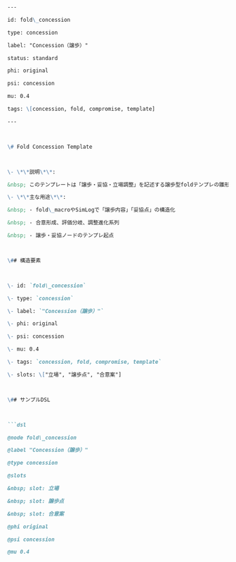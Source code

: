 ```markdown

---

id: fold\_concession

type: concession

label: "Concession（譲歩）"

status: standard

phi: original

psi: concession

mu: 0.4

tags: \[concession, fold, compromise, template]

---



\# Fold Concession Template



\- \*\*説明\*\*:  

&nbsp; このテンプレートは「譲歩・妥協・立場調整」を記述する譲歩型foldテンプレの雛形です。対立調整・共同点の探索・交渉進化等で利用します。

\- \*\*主な用途\*\*:  

&nbsp; - fold\_macroやSimLogで「譲歩内容」「妥協点」の構造化

&nbsp; - 合意形成、評価分岐、調整進化系列

&nbsp; - 譲歩・妥協ノードのテンプレ起点



\## 構造要素



\- id: `fold\_concession`

\- type: `concession`

\- label: `"Concession（譲歩）"`

\- phi: original

\- psi: concession

\- mu: 0.4

\- tags: `concession, fold, compromise, template`

\- slots: \["立場", "譲歩点", "合意案"]



\## サンプルDSL



```dsl

@node fold\_concession

@label "Concession（譲歩）"

@type concession

@slots

&nbsp; slot: 立場

&nbsp; slot: 譲歩点

&nbsp; slot: 合意案

@phi original

@psi concession

@mu 0.4

